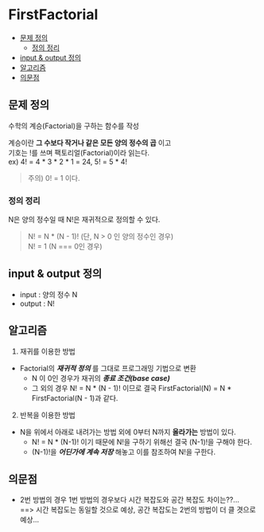 FirstFactorial
===========================================

<!-- TOC -->

- [문제 정의](#문제-정의)
    - [정의 정리](#정의-정리)
- [input & output 정의](#input--output-정의)
- [알고리즘](#알고리즘)
- [의문점](#의문점)

<!-- /TOC -->

## 문제 정의
수학의 계승(Factorial)을 구하는 함수를 작성

계승이란 **그 수보다 작거나 같은 모든 양의 정수의 곱** 이고  
기호는 !를 쓰며 팩토리얼(Factorial)이라 읽는다.  
ex) 4! = 4 * 3 * 2 * 1 = 24, 5! = 5 * 4!
> 주의)  0! = 1 이다.

### 정의 정리
N은 양의 정수일 때 N!은 재귀적으로 정의할 수 있다.

> N! = N * (N - 1)! (단, N > 0 인 양의 정수인 경우)  
> N! = 1 (N === 0인 경우)

## input & output 정의
- input : 양의 정수 N
- output : N!

## 알고리즘
1. 재귀를 이용한 방법
- Factorial의 **_재귀적 정의_** 를 그대로 프로그래밍 기법으로 변환
    - N 이 0인 경우가 재귀의 **_종료 조건(base case)_**
    - 그 외의 경우 N! = N * (N - 1)! 이므로 결국 FirstFactorial(N) = N * FirstFactorial(N - 1)과 같다.
2. 반복을 이용한 방법
- N을 위에서 아래로 내려가는 방법 외에 0부터 N까지 **올라가는** 방법이 있다.
    - N! = N * (N-1)! 이기 때문에 N!을 구하기 위해선 결국 (N-1)!을 구해야 한다.
    - (N-1)!을 **_어딘가에 계속 저장_** 해놓고 이를 참조하여 N!을 구한다.


## 의문점
- 2번 방법의 경우 1번 방법의 경우보다 시간 복잡도와 공간 복잡도 차이는??...  
==> 시간 복잡도는 동일할 것으로 예상, 공간 복잡도는 2번의 방법이 더 클 겻으로 예상...
